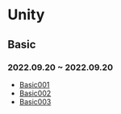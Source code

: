 # Unity
## Basic
### 2022.09.20 ~ 2022.09.20 
* [Basic001](https://github.com/MingDa-Ni/TIL/blob/master/Unity/Basic/Basic001.md)
* [Basic002](https://github.com/MingDa-Ni/TIL/blob/master/Unity/Basic/Basic002.md)
* [Basic003](https://github.com/MingDa-Ni/TIL/blob/master/Unity/Basic/Basic003.md)